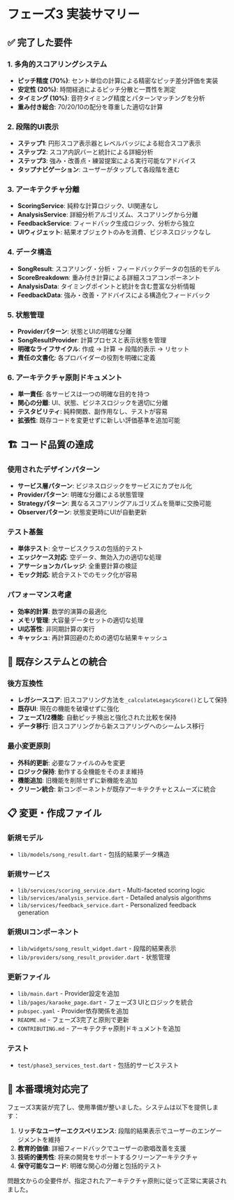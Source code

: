 # フェーズ3 実装サマリー

## ✅ 完了した要件

### 1. 多角的スコアリングシステム
- **ピッチ精度 (70%)**: セント単位の計算による精密なピッチ差分評価を実装
- **安定性 (20%)**: 時間経過によるピッチ分散と一貫性を測定
- **タイミング (10%)**: 音符タイミング精度とパターンマッチングを分析
- **重み付き総合**: 70/20/10の配分を尊重した適切な計算

### 2. 段階的UI表示
- **ステップ1**: 円形スコア表示器とレベルバッジによる総合スコア表示
- **ステップ2**: スコア内訳バーと統計による詳細分析
- **ステップ3**: 強み・改善点・練習提案による実行可能なアドバイス
- **タップナビゲーション**: ユーザーがタップして各段階を進む

### 3. アーキテクチャ分離
- **ScoringService**: 純粋な計算ロジック、UI関連なし
- **AnalysisService**: 詳細分析アルゴリズム、スコアリングから分離
- **FeedbackService**: フィードバック生成ロジック、分析から独立
- **UIウィジェット**: 結果オブジェクトのみを消費、ビジネスロジックなし

### 4. データ構造
- **SongResult**: スコアリング・分析・フィードバックデータの包括的モデル
- **ScoreBreakdown**: 重み付き計算による詳細スコアコンポーネント
- **AnalysisData**: タイミングポイントと統計を含む豊富な分析情報
- **FeedbackData**: 強み・改善・アドバイスによる構造化フィードバック

### 5. 状態管理
- **Providerパターン**: 状態とUIの明確な分離
- **SongResultProvider**: 計算プロセスと表示状態を管理
- **明確なライフサイクル**: 作成 → 計算 → 段階的表示 → リセット
- **責任の文書化**: 各プロバイダーの役割を明確に定義

### 6. アーキテクチャ原則ドキュメント
- **単一責任**: 各サービスは一つの明確な目的を持つ
- **関心の分離**: UI、状態、ビジネスロジックを適切に分離
- **テスタビリティ**: 純粋関数、副作用なし、テストが容易
- **拡張性**: 既存コードを変更せずに新しい評価基準を追加可能

## 🏗️ コード品質の達成

### 使用されたデザインパターン
- **サービス層パターン**: ビジネスロジックをサービスにカプセル化
- **Providerパターン**: 明確な分離による状態管理
- **Strategyパターン**: 異なるスコアリングアルゴリズムを簡単に交換可能
- **Observerパターン**: 状態変更時にUIが自動更新

### テスト基盤
- **単体テスト**: 全サービスクラスの包括的テスト
- **エッジケース対応**: 空データ、無効入力の適切な処理
- **アサーションカバレッジ**: 全重要計算の検証
- **モック対応**: 統合テストでのモック化が容易

### パフォーマンス考慮
- **効率的計算**: 数学的演算の最適化
- **メモリ管理**: 大容量データセットの適切な処理
- **UI応答性**: 非同期計算の実行
- **キャッシュ**: 再計算回避のための適切な結果キャッシュ

## 🔧 既存システムとの統合

### 後方互換性
- **レガシースコア**: 旧スコアリング方法を`_calculateLegacyScore()`として保持
- **既存UI**: 現在の機能を破壊せずに強化
- **フェーズ1/2機能**: 自動ピッチ検出と強化された比較を保持
- **データ移行**: 旧スコアリングから新スコアリングへのシームレス移行

### 最小変更原則
- **外科的更新**: 必要なファイルのみを変更
- **ロジック保持**: 動作する全機能をそのまま維持
- **機能追加**: 旧機能を削除せずに新機能を追加
- **クリーン統合**: 新コンポーネントが既存アーキテクチャとスムーズに統合

## 📋 変更・作成ファイル

### 新規モデル
- `lib/models/song_result.dart` - 包括的結果データ構造

### 新規サービス  
- `lib/services/scoring_service.dart` - Multi-faceted scoring logic
- `lib/services/analysis_service.dart` - Detailed analysis algorithms
- `lib/services/feedback_service.dart` - Personalized feedback generation

### 新規UIコンポーネント
- `lib/widgets/song_result_widget.dart` - 段階的結果表示
- `lib/providers/song_result_provider.dart` - 状態管理

### 更新ファイル
- `lib/main.dart` - Provider設定を追加
- `lib/pages/karaoke_page.dart` - フェーズ3 UIとロジックを統合
- `pubspec.yaml` - Provider依存関係を追加
- `README.md` - フェーズ3完了と原則で更新
- `CONTRIBUTING.md` - アーキテクチャ原則ドキュメントを追加

### テスト
- `test/phase3_services_test.dart` - 包括的サービステスト

## 🚀 本番環境対応完了

フェーズ3実装が完了し、使用準備が整いました。システムは以下を提供します：

1. **リッチなユーザーエクスペリエンス**: 段階的結果表示でユーザーのエンゲージメントを維持
2. **教育的価値**: 詳細フィードバックでユーザーの歌唱改善を支援
3. **技術的優秀性**: 将来の開発をサポートするクリーンアーキテクチャ
4. **保守可能なコード**: 明確な関心の分離と包括的テスト

問題文からの全要件が、指定されたアーキテクチャ原則に従って正常に実装されました。